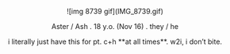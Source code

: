 

<p align="center">![img 8739 gif](IMG_8739.gif)</p>

<p align="center"> Aster / Ash . 18 y.o. (Nov 16) . they / he </p>

<p align="center"> i literally just have this for pt. c+h **at all times**. w2i, i don’t bite. </p>


